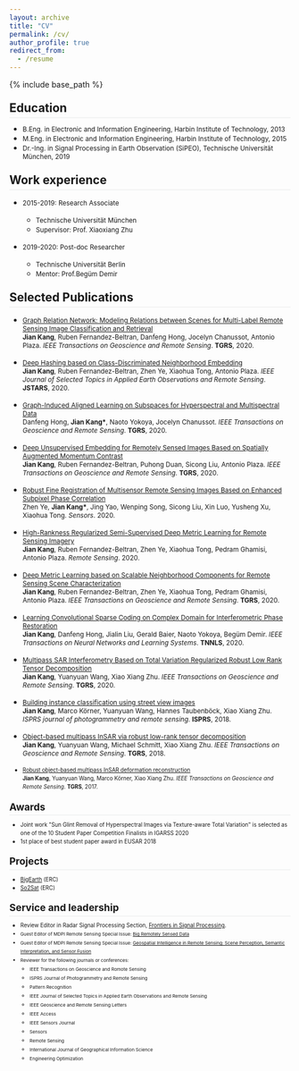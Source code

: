 ```yaml
---
layout: archive
title: "CV"
permalink: /cv/
author_profile: true
redirect_from:
  - /resume
---
```

<style>
.page__content p {
    margin: 0 0 0em;
}
p{
    /*margin: 0;*/
    /*padding: -30;*/
    /*line-height: 15px;*/
}
/* a{
	color:#7c1313;
} */
ul{
    /*margin: 0;*/
    /*padding: -30;*/
    line-height: 15px;
    margin-block-start: 0em;
    margin-block-end: 0em;
}
ul li, ol li {
    margin-bottom: 0.em;
}
h1, h2, h3, h4, h5, h6 {
	padding-bottom: 0.2em;
	margin: 1em 0 0.5em;
	border-bottom: 2px solid #f2f3f3;
}
</style>

{% include base_path %}
<!-- [[PDF]]() -->

<h2> Education</h2> 


* <small>B.Eng. in Electronic and Information Engineering, Harbin Institute of Technology, 2013</small>
* <small>M.Eng. in Electronic and Information Engineering, Harbin Institute of Technology, 2015</small>
* <small>Dr.-Ing. in Signal Processing in Earth Observation (SiPEO), Technische Universität München, 2019</small>




<h2>Work experience</h2>


* <small>2015-2019: Research Associate</small>
  * <small>Technische Universität München</small>
  <!-- * Duties included: Tagging issues -->
  * <small>Supervisor: Prof. Xiaoxiang Zhu</small>

* <small>2019-2020: Post-doc Researcher</small>
  * <small>Technische Universität Berlin</small>
  <!-- * Duties included: Merging pull requests -->
  * <small>Mentor: Prof.Begüm Demir</small>


<!-- Skills
======
* Skill 1
* Skill 2
  * Sub-skill 2.1
  * Sub-skill 2.2
  * Sub-skill 2.3
* Skill 3 -->

<!-- <ul>{% for post in site.publications %}
    {% include archive-single-cv.html %}
  {% endfor %}</ul> -->


<h2>Selected Publications</h2>

* <small>[Graph Relation Network: Modeling Relations between Scenes for Multi-Label Remote Sensing Image Classification and Retrieval](https://jiankang1991.github.io/publication/kang2020grn)<br> 
<b>Jian Kang</b>, Ruben Fernandez-Beltran, Danfeng Hong, Jocelyn Chanussot, Antonio Plaza.
<i>IEEE Transactions on Geoscience and Remote Sensing</i>. <b>TGRS</b>, 2020.</small>

* <small>[Deep Hashing based on Class-Discriminated Neighborhood Embedding](https://jiankang1991.github.io/publication/kang2020cdne) <br> 
<b>Jian Kang</b>, Ruben Fernandez-Beltran, Zhen Ye, Xiaohua Tong, Antonio Plaza.
<i>IEEE Journal of Selected Topics in Applied Earth Observations and Remote Sensing</i>. <b>JSTARS</b>, 2020.</small>

* <small>[Graph-Induced Aligned Learning on Subspaces for Hyperspectral and Multispectral Data](https://jiankang1991.github.io/publication/hong2020gia) <br> 
Danfeng Hong, <b>Jian Kang*</b>, Naoto Yokoya, Jocelyn Chanussot.
<i>IEEE Transactions on Geoscience and Remote Sensing</i>. <b>TGRS</b>, 2020.</small>

* <small>[Deep Unsupervised Embedding for Remotely Sensed Images Based on Spatially Augmented Momentum Contrast](https://jiankang1991.github.io/publication/kang2020due) <br> 
<b>Jian Kang</b>, Ruben Fernandez-Beltran, Puhong Duan, Sicong Liu, Antonio Plaza.
<i>IEEE Transactions on Geoscience and Remote Sensing</i>. <b>TGRS</b>, 2020.</small>

* <small>[Robust Fine Registration of Multisensor Remote Sensing Images Based on Enhanced Subpixel Phase Correlation](https://jiankang1991.github.io/publication/kang2020rfr) <br> 
Zhen Ye, <b>Jian Kang*</b>, Jing Yao, Wenping Song, Sicong Liu, Xin Luo, Yusheng Xu, Xiaohua Tong.
<i>Sensors</i>. 2020.</small>

* <small>[High-Rankness Regularized Semi-Supervised Deep Metric Learning for Remote Sensing Imagery](https://jiankang1991.github.io/publication/kang2020smdml) <br> 
<b>Jian Kang</b>, Ruben Fernandez-Beltran, Zhen Ye, Xiaohua Tong, Pedram Ghamisi, Antonio Plaza.
<i>Remote Sensing</i>. 2020.</small>

* <small>[Deep Metric Learning based on Scalable Neighborhood Components for Remote Sensing Scene Characterization](https://jiankang1991.github.io/publication/kang2020dml) <br> 
<b>Jian Kang</b>, Ruben Fernandez-Beltran, Zhen Ye, Xiaohua Tong, Pedram Ghamisi, Antonio Plaza.
<i>IEEE Transactions on Geoscience and Remote Sensing</i>. <b>TGRS</b>, 2020.</small>

* <small>[Learning Convolutional Sparse Coding on Complex Domain for Interferometric Phase Restoration](https://jiankang1991.github.io/publication/kang2020comcsc) <br> 
<b>Jian Kang</b>, Danfeng Hong, Jialin Liu, Gerald Baier, Naoto Yokoya, Begüm Demir.
<i>IEEE Transactions on Neural Networks and Learning Systems</i>. <b>TNNLS</b>, 2020.</small>

* <small>[Multipass SAR Interferometry Based on Total Variation Regularized Robust Low Rank Tensor Decomposition](https://jiankang1991.github.io/publication/kang2020Multipass) <br> 
<b>Jian Kang</b>, Yuanyuan Wang, Xiao Xiang Zhu.
<i>IEEE Transactions on Geoscience and Remote Sensing</i>. <b>TGRS</b>, 2020.</small>

* <small>[Building instance classification using street view images](https://jiankang1991.github.io/publication/kang2018building) <br> 
<b>Jian Kang</b>, Marco Körner, Yuanyuan Wang, Hannes Taubenböck, Xiao Xiang Zhu.
<i>ISPRS journal of photogrammetry and remote sensing</i>. <b>ISPRS</b>, 2018.</small>

* <small>[Object-based multipass InSAR via robust low-rank tensor decomposition](https://jiankang1991.github.io/publication/kang2018object) <br> 
<b>Jian Kang</b>, Yuanyuan Wang, Michael Schmitt, Xiao Xiang Zhu.
<i>IEEE Transactions on Geoscience and Remote Sensing</i>. <b>TGRS</b>, 2018.

* <small>[Robust object-based multipass InSAR deformation reconstruction](https://jiankang1991.github.io/publication/kang2017robust) <br> 
<b>Jian Kang</b>, Yuanyuan Wang, Marco Körner, Xiao Xiang Zhu.
<i>IEEE Transactions on Geoscience and Remote Sensing</i>. <b>TGRS</b>, 2017.</small>

<!-- <h2>Talks</h2>


  <small><ul>{% for post in site.talks %}
    {% include archive-single-talk-cv.html %}
  {% endfor %}</ul></small>



<h2>Teaching</h2>


  <small><ul>{% for post in site.teaching %}
    {% include archive-single-cv.html %}
  {% endfor %}</ul></small> -->


<h2>Awards</h2>

* <small>Joint work "Sun Glint Removal of Hyperspectral Images via Texture-aware Total Variation" is selected as one of the 10 Student Paper Competition Finalists in IGARSS 2020</small>
* <small>1st place of best student paper award in EUSAR 2018</small>

<h2>Projects</h2>

* <small>[BigEarth](http://bigearth.net/) (ERC)</small>
* <small>[So2Sat](http://www.so2sat.eu/) (ERC)</small>

<h2>Service and leadership</h2>

* <small>Review Editor in Radar Signal Processing Section, [Frontiers in Signal Processing](https://www.frontiersin.org/).
* <small>Guest Editor of MDPI Remote Sensing Special Issue: [Big Remotely Sensed Data](https://www.mdpi.com/journal/remotesensing/special_issues/big_remotely_sensed_data)</small>
* <small>Guest Editor of MDPI Remote Sensing Special Issue: [Geospatial Intelligence in Remote Sensing: Scene Perception, Semantic Interpretation, and Sensor Fusion](https://www.mdpi.com/journal/remotesensing/special_issues/Geospatial_Intelligence)</small>
* <small>Reviewer for the following journals or conferences:</small>
  * <small>IEEE Transactions on Geoscience and Romote Sensing</small>
  * <small>ISPRS Journal of Photogrammetry and Remote Sensing</small>
  * <small>Pattern Recognition</small>
  * <small>IEEE Journal of Selected Topics in Applied Earth Observations and Remote Sensing</small>
  * <small>IEEE Geoscience and Remote Sensing Letters</small>
  * <small>IEEE Access</small>
  * <small>IEEE Sensors Journal</small>
  * <small>Sensors</small>
  * <small>Remote Sensing</small>
  * <small>International Journal of Geographical Information Science</small>
  * <small>Engineering Optimization</small>
